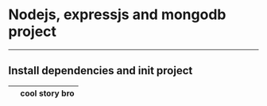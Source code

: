 # Nodejs, expressjs and mongodb project
---

## Install dependencies and init project

|   | cool story bro             |
|---|----------------------------|